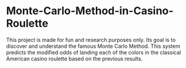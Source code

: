 # Monte-Carlo-Method-in-Casino-Roulette
This project is made for fun and research purposes only. Its goal is to discover and understand the famous Monte Carlo Method. This system predicts the modified odds of landing each of the colors in the classical American casino roulette based on the previous results.
